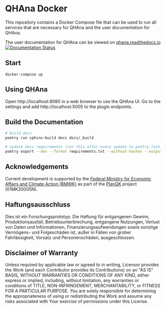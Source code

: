 # QHAna Docker

This repository contains a Docker Compose file that can be used to run all services that are necessary for QHAna and the user documentation for QHAna.

The user documentation for QHAna can be viewed on [qhana.readthedocs.io](https://qhana.readthedocs.io) [![Documentation Status](https://readthedocs.org/projects/qhana/badge/?version=latest)](https://qhana.readthedocs.io/en/latest/?badge=latest)


## Start

`docker-compose up`

## Using QHAna

Open http://localhost:8080 in a web browser to use the QHAna UI.
Go to the settings and add http://localhost:5005 to the plugin endpoints.


## Build the Documentation

```bash
# build docs
poetry run sphinx-build docs docs/_build

# update docs requirements (run this after every update to poetry.lock!)
poetry export --dev --format requirements.txt --without-hashes --output "./docs/requirements.txt"
```



## Acknowledgements

Current development is supported by the [Federal Ministry for Economic Affairs and Climate Action (BMWK)] as part of the [PlanQK] project (01MK20005N).

   [Federal Ministry for Economic Affairs and Climate Action (BMWK)]: https://www.bmwk.de/EN
   [PlanQK]: https://planqk.de

## Haftungsausschluss

Dies ist ein Forschungsprototyp. Die Haftung für entgangenen Gewinn, Produktionsausfall, Betriebsunterbrechung,
entgangene Nutzungen, Verlust von Daten und Informationen, Finanzierungsaufwendungen sowie sonstige Vermögens- und
Folgeschäden ist, außer in Fällen von grober Fahrlässigkeit, Vorsatz und Personenschäden, ausgeschlossen.

## Disclaimer of Warranty

Unless required by applicable law or agreed to in writing, Licensor provides the Work (and each Contributor provides its
Contributions) on an "AS IS" BASIS, WITHOUT WARRANTIES OR CONDITIONS OF ANY KIND, either express or implied, including,
without limitation, any warranties or conditions of TITLE, NON-INFRINGEMENT, MERCHANTABILITY, or FITNESS FOR A
PARTICULAR PURPOSE. You are solely responsible for determining the appropriateness of using or redistributing the Work
and assume any risks associated with Your exercise of permissions under this License.
